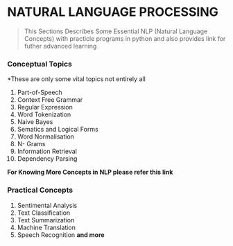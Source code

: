 # NATURAL LANGUAGE PROCESSING
> This Sections Describes Some Essential NLP (Natural Language Concepts) with practicle programs in python and also provides link for futher advanced learning

### Conceptual Topics
*These are only some vital topics not entirely all

1. Part-of-Speech
2. Context Free Grammar
3. Regular Expression
4. Word Tokenization
5. Naive Bayes
6. Sematics and Logical Forms
7. Word Normalisation
8. N- Grams
9. Information Retrieval
10. Dependency Parsing

**For Knowing More Concepts in NLP please refer this link**

### Practical Concepts

1. Sentimental Analysis
2. Text Classification
3. Text Summarization
4. Machine Translation
5. Speech Recognition
**and more**

